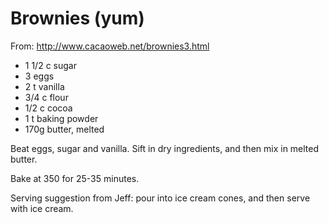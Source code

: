 # Brownies (yum)
From: http://www.cacaoweb.net/brownies3.html

* 1 1/2 c sugar
* 3 eggs
* 2 t vanilla
* 3/4 c flour
* 1/2 c cocoa
* 1 t baking powder
* 170g butter, melted

Beat eggs, sugar and vanilla. Sift in dry ingredients, and then mix in melted butter.

Bake at 350 for 25-35 minutes.

Serving suggestion from Jeff: pour into ice cream cones, and then serve with ice cream.

